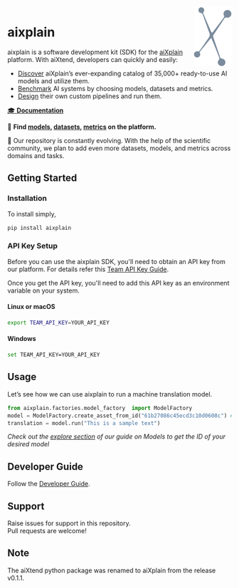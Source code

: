 <img src="docs/assets/aixplain-brandmark-common.png" alt="aiXplain logo" title="aiXplain" align="right" height="132" width="85"/>

# aixplain

aixplain is a software development kit (SDK) for the [aiXplain](https://aixplain.com/) platform. With aiXtend, developers can quickly and easily:

- [Discover](https://aixplain.com/platform/discovery/) aiXplain’s ever-expanding catalog of 35,000+ ready-to-use AI models and utilize them.
- [Benchmark](https://aixplain.com/platform/benchmark/) AI systems by choosing models, datasets and metrics.
- [Design](https://aixplain.com/platform/studio/) their own custom pipelines and run them.

[🎓 **Documentation**](docs/user/user_doc.md)

🔎 **Find [models](https://platform.aixplain.com/discovery/models), [datasets](https://platform.aixplain.com/discovery/datasets), [metrics](https://platform.aixplain.com/discovery/metrics) on the platform.**

:yellow_heart: Our repository is constantly evolving. With the help of the scientific community, we plan to add even more datasets, models, and metrics across domains and tasks.

## Getting Started

### Installation
To install simply,
```bash
pip install aixplain
```

###  API Key Setup
Before you can use the aixplain SDK, you'll need to obtain an API key from our platform. For details refer this [Team API Key Guide](docs/user/api_setup.md).

Once you get the API key, you'll  need to add this API key as an environment variable on your system.
#### Linux or macOS
```bash
export TEAM_API_KEY=YOUR_API_KEY
```
#### Windows
```bash
set TEAM_API_KEY=YOUR_API_KEY
```
## Usage

Let’s see how we can use aixplain to run a machine translation model.

```python
from aixplain.factories.model_factory  import ModelFactory
model = ModelFactory.create_asset_from_id("61b27086c45ecd3c10d0608c") # Got the ID of an MT model from on our platform
translation = model.run("This is a sample text")
```
*Check out the [explore section](docs/user/user_doc.md#explore) of our guide on Models to get the ID of your desired model*

## Developer Guide

Follow the [Developer Guide](docs/development/developer_guide.md).

## Support
Raise issues for support in this repository.  
Pull requests are welcome!

## Note
The aiXtend python package was renamed to aiXplain from the release v0.1.1.
